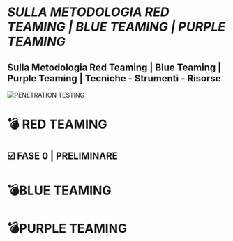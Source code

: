 # *SULLA METODOLOGIA RED TEAMING | BLUE TEAMING | PURPLE TEAMING*

## Sulla Metodologia Red Teaming | Blue Teaming | Purple Teaming | Tecniche - Strumenti - Risorse

![PENETRATION TESTING](https://www.breachlock.com/wp-content/uploads/2019/09/V_C_3.jpg)

# :bomb: RED TEAMING

## :ballot_box_with_check: FASE 0 |  PRELIMINARE



# :bomb:BLUE TEAMING


# :bomb:PURPLE TEAMING







